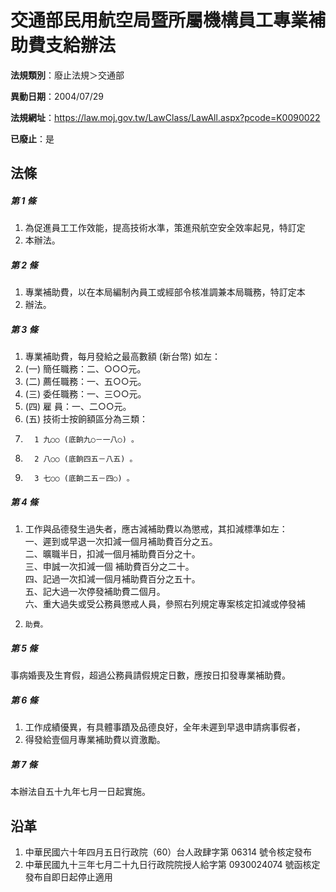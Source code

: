 # 交通部民用航空局暨所屬機構員工專業補助費支給辦法

**法規類別**：廢止法規＞交通部

**異動日期**：2004/07/29  

**法規網址**：https://law.moj.gov.tw/LawClass/LawAll.aspx?pcode=K0090022

**已廢止**：是



## 法條
##### 第 1 條
1. 為促進員工工作效能，提高技術水準，策進飛航空安全效率起見，特訂定
1. 本辦法。

##### 第 2 條
1. 專業補助費，以在本局編制內員工或經部令核准調兼本局職務，特訂定本
1. 辦法。

##### 第 3 條
1. 專業補助費，每月發給之最高數額 (新台幣) 如左：
1.  (一) 簡任職務：二、○○○元。
1.  (二) 薦任職務：一、五○○元。
1.  (三) 委任職務：一、三○○元。
1.  (四) 雇    員：一、二○○元。
1.  (五) 技術士按餉額區分為三類：
1.       1 九○○ (底餉九○－一八○) 。
1.       2 八○○ (底餉四五－八五) 。
1.       3 七○○ (底餉二五－四○) 。

##### 第 4 條
1. 工作與品德發生過失者，應古減補助費以為懲戒，其扣減標準如左：  
一、遲到或早退一次扣減一個月補助費百分之五。  
二、曠職半日，扣減一個月補助費百分之十。  
三、申誠一次扣減一個  補助費百分之二十。  
四、記過一次扣減一個月補助費百分之五十。  
五、記大過一次停發補助費二個月。  
六、重大過失或受公務員懲戒人員，參照右列規定專案核定扣減或停發補
1.     助費。

##### 第 5 條
事病婚喪及生育假，超過公務員請假規定日數，應按日扣發專業補助費。

##### 第 6 條
1. 工作成績優異，有具體事蹟及品德良好，全年未遲到早退申請病事假者，
1. 得發給壹個月專業補助費以資激勵。

##### 第 7 條
本辦法自五十九年七月一日起實施。

## 沿革
1. 中華民國六十年四月五日行政院（60）台人政肆字第 06314  號令核定發布
1. 中華民國九十三年七月二十九日行政院院授人給字第 0930024074 號函核定發布自即日起停止適用
